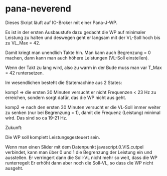 # pana-neverend

Dieses Skript läuft auf IO-Broker mit einer Pana-J-WP.

Es ist in der ersten Ausbaustufe dazu gedacht die WP auf minimaler Leistung zu halten und deswegen geht er langsam mit der VL-Soll hoch bis zu VL_Max = 42.

Damit kriegt man unendlich Takte hin.
Man kann auch Begrenzung = 0 machen, dann kann man auch höhere Leistungen (VL-Soll einstellen).

Wenn der Takt zu lang wird, also zu warm in der Bude muss man var T_Max = 42 runtersetzen.

Im wesendlichen besteht die Statemachine aus 2 States:

komp1 => die ersten 30 Minuten versucht er nicht Frequenzen < 23 Hz zu erreichen, sondern sorgt dafür, das die WP nicht aus geht.

komp2 => nach den ersten 30 Minuten versucht er die VL-Soll immer weiter zu senken (nur bei Begrenzung = 1), damit die Frequenz (Leistung) minimal wird.
Das sind so ca 19-21 Hz.

Zukunft:

Die WP soll komplett Leistungsgesteuert sein.


Wenn man einen Slider mit dem Datenpunkt javascript.0.VIS.cutpel verbindet, kann man über 0 und 1 die Begrenzung der Leistung ein und ausstellen.
Er verringert dann die Soll-VL nicht mehr so weit, dass die WP runterregelt
Er erhöht dann aber noch die Soll-VL, so dass die WP nicht ausgeht.
